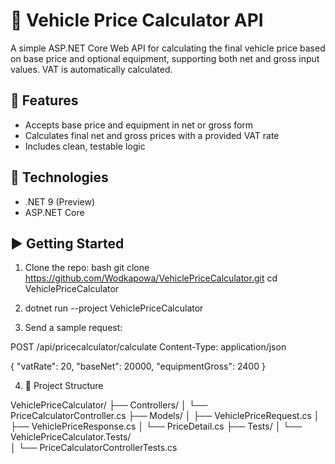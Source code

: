 ﻿# 🚗 Vehicle Price Calculator API

A simple ASP.NET Core Web API for calculating the final vehicle price based on base price and optional equipment, supporting both net and gross input values. VAT is automatically calculated.

## 🧰 Features

- Accepts base price and equipment in net or gross form
- Calculates final net and gross prices with a provided VAT rate
- Includes clean, testable logic

## 🔧 Technologies

- .NET 9 (Preview)
- ASP.NET Core

## ▶️ Getting Started

1. Clone the repo:
   bash
   git clone https://github.com/Wodkapowa/VehiclePriceCalculator.git
   cd VehiclePriceCalculator

2. dotnet run --project VehiclePriceCalculator


3. Send a sample request:

POST /api/pricecalculator/calculate
Content-Type: application/json

{
  "vatRate": 20,
  "baseNet": 20000,
  "equipmentGross": 2400
}

4. 📂 Project Structure

VehiclePriceCalculator/
├── Controllers/
│   └── PriceCalculatorController.cs
├── Models/
│   ├── VehiclePriceRequest.cs
│   ├── VehiclePriceResponse.cs
│   └── PriceDetail.cs
├── Tests/
│   └── VehiclePriceCalculator.Tests/	
│       └── PriceCalculatorControllerTests.cs
